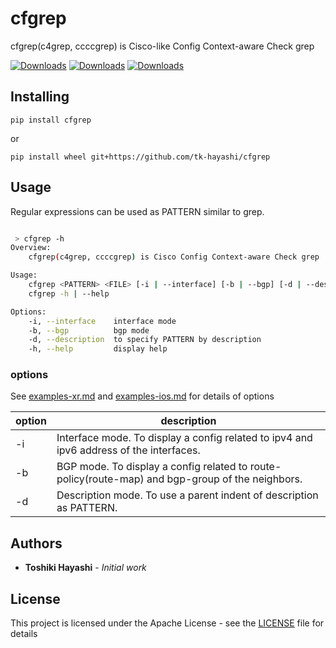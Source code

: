 # cfgrep

cfgrep(c4grep, ccccgrep) is Cisco-like Config Context-aware Check grep

[![Downloads](https://pepy.tech/badge/cfgrep)](https://pepy.tech/project/cfgrep)
[![Downloads](https://pepy.tech/badge/cfgrep/month)](https://pepy.tech/project/cfgrep/month)
[![Downloads](https://pepy.tech/badge/cfgrep/week)](https://pepy.tech/project/cfgrep/week)

## Installing
```
pip install cfgrep
```

or

```
pip install wheel git+https://github.com/tk-hayashi/cfgrep
```

## Usage
Regular expressions can be used as PATTERN similar to grep.

```bash

 > cfgrep -h
Overview:
    cfgrep(c4grep, ccccgrep) is Cisco Config Context-aware Check grep

Usage:
    cfgrep <PATTERN> <FILE> [-i | --interface] [-b | --bgp] [-d | --description]
    cfgrep -h | --help

Options:
    -i, --interface    interface mode
    -b, --bgp          bgp mode
    -d, --description  to specify PATTERN by description
    -h, --help         display help
```

### options
See [examples-xr.md](https://github.com/tk-hayashi/cfgrep/blob/master/examples-xr.md) and [examples-ios.md](https://github.com/tk-hayashi/cfgrep/blob/master/examples-ios.md)  for details of options

|  option  |  description  |
| ---- | ---- |
|  -i  |  Interface mode. To display a config related to ipv4 and ipv6 address of the interfaces. |
|  -b  |  BGP mode. To display a config related to route-policy(route-map) and bgp-group of the neighbors. |
|  -d  |  Description mode. To use a parent indent of description as PATTERN. |

## Authors

* **Toshiki Hayashi** - *Initial work*

## License

This project is licensed under the Apache License - see the [LICENSE](https://github.com/tk-hayashi/cfgrep/blob/master/LICENSE) file for details

